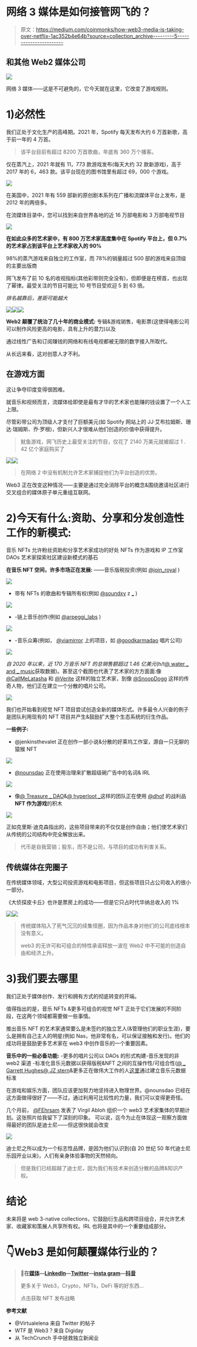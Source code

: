 # 网络 3 媒体是如何接管网飞的？

> 原文：<https://medium.com/coinmonks/how-web3-media-is-taking-over-netflix-1ac352b4e64b?source=collection_archive---------5----------------------->

## 和其他 Web2 媒体公司

![](img/3fde054aada6af7e39c74eeedebc0a0a.png)

网络 3 媒体——这是不可避免的，它今天就在这里，它改变了游戏规则。

# 1)必然性

我们正处于文化生产的高峰期。2021 年，Spotify 每天发布大约 6 万首新歌，高于前一年的 4 万首。

> 该平台目前有超过 8200 万首歌曲，年底有 360 万个播客。

仅在蒸汽上，2021 年就有 11，773 款游戏发布(每天大约 32 款新游戏)，高于 2017 年的 6，463 款。该平台现在的图书馆里有超过 69，000 个游戏。

![](img/b58214c93db9dde5a3b4c60a518bbffa.png)

在美国中，2021 年有 559 部新的原创剧本系列在广播和流媒体平台上发布，是 2012 年的两倍多。

在流媒体目录中，您可以找到来自世界各地的近 16 万部电影和 3 万部电视节目

![](img/5c91955600f5a78731fe2b5c9e62c989.png)

**在如此众多的艺术家中，有 800 万艺术家高度集中在 Spotify 平台上，但 0.7%的艺术家占到该平台上艺术家收入的 90%**

98%的蒸汽游戏来自独立的工作室，而 78%的销量超过 500 部的游戏来自顶级的主要出版商

网飞发布了前 10 名的收视指标(其他彩带则完全没有)，但即便是在榜首，也出现了幂律。最受关注的节目可能比 10 号节目受欢迎 5 到 63 倍。

*排名越靠后，差距可能越大*

![](img/b08d34d104638c47a06d5b3d0f4137e0.png)![](img/ca66c0789ad4128999f4596f95ee6db8.png)![](img/84936b1ba3f34b3ce3ca402223c67f80.png)

**Web2 颠覆了统治了几十年的商业模式:** 专辑&游戏销售，电影票(这使得电影公司可以制作风险更高的电影，具有上升的潜力)以及

通过线性广告和订阅赚钱的网络和有线电视都被无限的数字接入所取代。

从长远来看，这对创意人才不利。

## 在游戏方面

这让争夺印度变得很困难。

就音乐和视频而言，流媒体给即使是最有才华的艺术家也能赚的钱设置了一个人工上限。

尽管彩带公司为顶级人才支付了巨额美元(如 Spotify 网站上的 JJ·艾布拉姆斯、珊达·瑞姆斯、乔·罗根)，但新兴人才很难从他们创造的价值中获得提升。

> 鱿鱼游戏，网飞历史上最受关注的节目，仅花了 2140 万美元就被超过 1 . 42 亿个家庭购买了

![](img/8da8b40d4246a520e4d7b8c6feda84a2.png)![](img/fbdd21e1bec60289603747eb43d25f44.png)

> 在网络 2 中没有机制允许艺术家捕捉他们为平台创造的优势。

Web3 正在改变这种情况——主要是通过完全消除平台的概念&围绕邀请社区进行交叉组合的媒体原子单元重组互联网。

# 2)今天有什么:资助、分享和分发创造性工作的新模式:

音乐 NFTs 允许粉丝资助和分享艺术家成功的好处
NFTs 作为游戏和 IP 工作室 DAOs
艺术家探索社区建设新模式的基石

**在音乐 NFT 空间，许多市场正在发展:** ——音乐版税投资(例如 [@join_royal](https://twitter.com/join_royal) )

![](img/72563d285e8ab0d7a4b64aa53cc2e18d.png)

*   带有 NFTs 的歌曲和专辑所有权(例如 [@soundxy](https://twitter.com/soundxyz_) z [_](https://twitter.com/soundxyz_) )

![](img/3baf9fc960d9a712fac33c9178f9ce6a.png)

*   -链上音乐创作(例如 [@arpeggi_labs](https://twitter.com/arpeggi_labs) )

![](img/65135e961385e4f8b6fa218ed6b3c929.png)

*   -音乐众筹(例如， [@viamirror](https://twitter.com/viamirror) 上的项目，如 [@goodkarmadao](https://twitter.com/goodkarmadao) 唱片公司)

![](img/70943ec6dde8eb0c2b404802add67b2e.png)

*自 2020 年以来，近 170 万音乐 NFT 的总销售额超过 1.46 亿美元*(h/t[@ water _ and _ music](https://twitter.com/water_and_music)获取数据)。甚至这个截图也代表了艺术家的方方面面:像 [@CallMeLatasha](https://twitter.com/CallMeLatasha) 和 [@Verite](https://twitter.com/Verite) 这样的独立艺术家，到像 [@SnoopDogg](https://twitter.com/SnoopDogg) 这样的传奇人物，他们正在建立一个分散的唱片公司。

![](img/40b20b68e57e33cd8b08f5f16d97e9f6.png)

我们也开始看到视觉 NFT 项目尝试创造全新的媒体形式。许多最令人兴奋的例子是团队利用现有的 NFT 项目并产生&鼓励扩大整个生态系统的衍生作品。

**一些例子:**

*   @jenkinsthevalet 正在创作一部小说&分散的好莱坞工作室，源自一只无聊的猿猴 NFT

![](img/b26c8001bc9ccc901b0f7cc8c72c6dd5.png)

- [@nounsdao](https://twitter.com/nounsdao) 正在使用治理来扩散超级碗广告中的名词& IRL

![](img/beeed380691c074792e13a874674615b.png)

*   像[@ Treasure _ DAO](https://twitter.com/Treasure_DAO)&[@ hyperloot _](https://twitter.com/hyperloot_)这样的团队正在使用 [@dhof](https://twitter.com/dhof) 的战利品**NFT 作为游戏**的积木

![](img/afd3315b5e2045045622b0529d0c39fb.png)

正如克里斯·迪克森指出的，这些项目带来的不仅仅是创作自由；他们使艺术家们从传统的公司结构中完全解放出来。

> 代币是自我营销；股东，而不是公司，与项目的成功有利害关系。

## 传统媒体在兜圈子

在传统媒体领域，大型公司投资游戏和电影项目，但这些项目只占公司收入的很小一部分。

《大侦探皮卡丘》也许是票房上的成功——但是它只占时代华纳总收入的 1%

![](img/a145a68f69d72fbb2ee4ab6246a0be2d.png)![](img/50c27e9e31fbb1e26ed45ed67a5eb3e1.png)

> 传统媒体陷入了死气沉沉的续集怪圈，因为作品本身对他们的公司底线根本没有意义。
> 
> web3 的无许可和可组合的特性承诺释放一波在 Web2 中不可能的创造自由和经济上升。

# 3)我们要去哪里

我们正处于媒体创作、发行和拥有方式的彻底转变的开端。

值得指出的是，音乐 NFTs &更多可组合的视觉 NFT 正处于它们发展的不同阶段，在这两个领域都需要做一些事情。

推出音乐 NFT 的艺术家通常要么是未签约的独立艺人(&管理他们的职业生涯)，要么是拥有自己主人的明星(例如 Nas，他非常有名，可以保证接触和发行)。他们的成功将是鼓励更多艺术家在 web3 中创作音乐的一个重要因素。

**音乐中的一些必备功能:** -更多的唱片公司以 DAOs
的形式构建-音乐发现的非 web2 渠道
-标准化音乐元数据以获得版税&NFT 之间的互操作性/可组合性([@ _ Garrett Hughes](https://twitter.com/_garretthughes)[@ JZ stern](https://twitter.com/jzstern)&更多正在做伟大工作的人[这里](https://mintsongs.notion.site/mintsongs/A-better-music-token-metadata-standard-260506f3a5b342c6b0c893892f37e711)通过建立音乐元数据标准

在游戏和娱乐方面，团队应该更加努力地坚持进入物理世界。@nounsdao 已经在这方面做得很好了——不过，通过利用可比较性的力量，我们可以变得更奇怪。

几个月前， [@FEhrsam](https://twitter.com/FEhrsam) 发表了 Virgil Abloh 组织一个 web3 艺术家集体的早期计划。这张照片给我留下了深刻的印象。
可以说，迄今为止在体现这一观察方面做得最好的团队是迪士尼——但这很快就会改变

![](img/7fcedfdc1fc13f3a988d889d33d01e7c.png)

迪士尼之所以成为一个标志性品牌，是因为他们认识到(自 20 世纪 50 年代迪士尼乐园开业以来)，人们有亲身体验事物的天然倾向。

> 但是我们已经超越了迪士尼，因为我们有技术来创造分散的品牌&知识产权。

# 结论

未来将是 web 3-native collections，它鼓励衍生品和跨项目组合，并允许艺术家、收藏家和策展人共享所有权。IRL 也将是其中的一个重要组成部分。

# 👇Web3 是如何颠覆媒体行业的？

> 👋**在[媒体](/@pooriaarab)—[LinkedIn](https://www.instagram.com/pooria.arab/)—[Twitter](https://twitter.com/pooria_arab)—[insta gram](https://www.instagram.com/pooria.arab/)—[抖音](https://www.tiktok.com/@pooria.arab)**
> 
> 更多关于 Web3，Crypto，NFTs，DeFi 等的好东西…
> 
> 点击获取 NFT 发布战略

**参考文献**

*   @Virtualelena 来自 Twitter 的帖子
*   WTF 是 Web3？来自 Digiday
*   从 TechCrunch 手中拯救独立新闻业